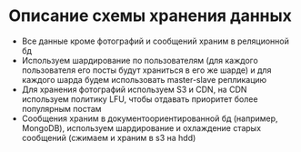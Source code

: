 # Описание схемы хранения данных
- Все данные кроме фотографий и сообщений храним в реляционной бд
- Используем шардирование по пользователям (для каждого пользователя его посты будут храниться в его же шарде) и для каждого шарда будем использовать master-slave репликацию
- Для хранения фотографий используем S3 и CDN, на CDN используем политику LFU, чтобы отдавать приоритет более популярным постам
- Сообщения храним в документоориентированной бд (например, MongoDB), используем шардирование и охлаждение старых сообщений (сжимаем и храним в s3 на hdd)